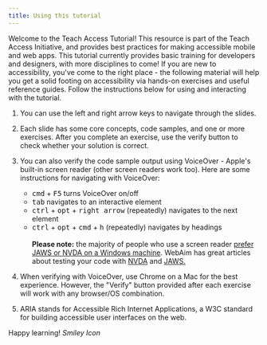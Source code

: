 ```yaml
---
title: Using this tutorial
---
```


Welcome to the Teach Access Tutorial! This resource is part of the Teach Access Initiative, and provides best practices for making accessible mobile and web apps. This tutorial currently provides basic training for developers and designers, with more disciplines to come! If you are new to accessibility, you've come to the right place - the following material will help you get a solid footing on accessibility via hands-on exercises and useful reference guides. Follow the instructions below for using and interacting with the tutorial.

1.  You can use the left and right arrow keys to navigate through the slides.

2.  Each slide has some core concepts, code samples, and one or more exercises. After you complete an exercise,
    use the verify button to check whether your solution is correct.

3.  You can also verify the code sample output using VoiceOver - Apple's built-in screen reader (other screen readers work too). Here are some instructions for navigating with VoiceOver:

    - <kbd>cmd</kbd> + <kbd>F5</kbd> turns VoiceOver on/off
    - <kbd>tab</kbd> navigates to an interactive element
    - <kbd>ctrl</kbd> + <kbd>opt</kbd> + <kbd>right arrow</kbd> (repeatedly)
      navigates to the next element
    - <kbd>ctrl</kbd> + <kbd>opt</kbd> + <kbd>cmd</kbd> + <kbd>h</kbd>
      (repeatedly) navigates by headings
      <br /><br />
      **Please note:** the majority of people who use a screen reader [prefer JAWS or NVDA on a Windows machine](https://webaim.org/projects/screenreadersurvey9/#primary). WebAim has great articles about testing your code with [NVDA](https://webaim.org/articles/nvda/) and [JAWS.](https://webaim.org/articles/jaws/)


4.  When verifying with VoiceOver, use Chrome on a Mac for the best experience. However, the "Verify" button provided after each exercise will work with any browser/OS combination.

5.  ARIA stands for Accessible Rich Internet Applications, a W3C standard for
    building accessible user interfaces on the web.

Happy learning! <i className="fa fa-smile-o"><i className="accessible_elem">Smiley Icon</i></i>
